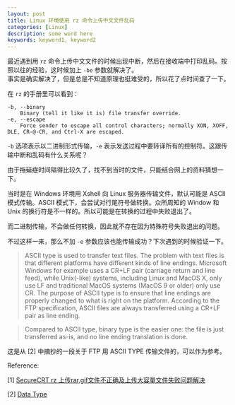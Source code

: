 ```yaml
---
layout: post
title: Linux 环境使用 rz 命令上传中文文件乱码 
categories: [Linux]
description: some word here
keywords: keyword1, keyword2
---
```


最近遇到用 `rz` 命令上传中文文件的时候出现中断，然后在接收端中打印乱码。按照以往的经验，这时候加上 `-be` 参数就解决了。<br/>
事实是确实解决了，但是总是不知道原理也挺难受的，所以花了点时间查了一下。

在 `rz` 的手册里可以看到：
```shell
-b, --binary
	Binary (tell it like it is) file transfer override.
-e, --escape
	Force sender to escape all control characters; normally XON, XOFF, DLE, CR-@-CR, and Ctrl-X are escaped.
```

`-b` 选项表示以二进制形式传输，`-e` 表示发送过程中要转译所有的控制符。这跟传输中断和乱码有什么关系呢？

由于~~拖延症~~时间隔得比较久了，找不到当时的文件，只能结合网上的资料猜想一下。

当时是在 Windows 环境用 Xshell 向 Linux 服务器传输文件，默认可能是 ASCII 模式传输。ASCII 模式下，会尝试对行尾符号做转换。众所周知的 Window 和 Unix 的换行符是不一样的。所以可能是在转换的过程中失败退出了。

而二进制传输，不会做任何转换，因此就不存在因为特殊符号失败退出的问题。

不过这样一来，那么不加 `-e` 参数应该也能传输成功？下次遇到的时候验证一下。

> ASCII type is used to transfer text files. The problem with text files is that different platforms have different kinds of line endings. Microsoft Windows for example uses a CR+LF pair (carriage return and line feed), while Unix(-like) systems, including Linux and MacOS X, only use LF and traditional MacOS systems (MacOS 9 or older) only use CR. The purpose of ASCII type is to ensure that line endings are properly changed to what is right on the platform. According to the FTP specification, ASCII files are always transferred using a CR+LF pair as line ending.

> Compared to ASCII type, binary type is the easier one: the file is just transferred as-is, and no line ending translation is done.

这是从 [2] 中摘抄的一段关于 FTP 用 ASCII TYPE 传输文件的，可以作为参考。

Reference:

[1] [SecureCRT rz 上传rar,gif文件不正确及上传大容量文件失败问题解决](http://suchalin.blog.163.com/blog/static/5530467720101191020878/)

[2] [Data Type](https://wiki.filezilla-project.org/Data_Type)


